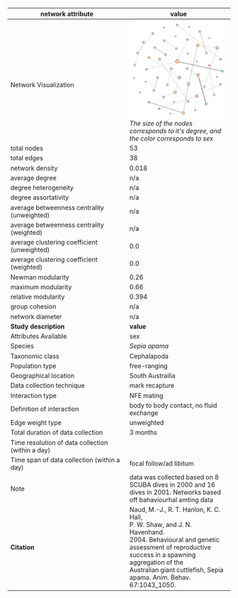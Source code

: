 network attribute|value
---|---
<img width=2000> Network Visualization | ![NetworkImage](/Networks/Visualizations/cuttlefish_naud_sexual_network.png) *The size of the nodes corresponds to it's degree, and the color corresponds to sex*
total nodes|53
total edges|38
network density|0.018
average degree|n/a
degree heterogeneity|n/a
degree assortativity|n/a
average betweenness centrality (unweighted)|n/a
average betweenness centrality (weighted)|n/a
average clustering coefficient (unweighted)|0.0
average clustering coefficient (weighted)|0.0
Newman modularity|0.26
maximum modularity|0.66
relative modularity|0.394
group cohesion|n/a
network diameter|n/a
**Study description**|**value**
Attributes Available|sex
Species|*Sepia apama*
Taxonomic class|Cephalapoda
Population type|free-ranging
Geographical location|South Austrailia
Data collection technique|mark recapture
Interaction type|NFE mating
Definition of interaction|body to body contact, no fluid exchange
Edge weight type|unweighted
Total duration of data collection|3 months
Time resolution of data collection (within a day)|
Time span of data collection (within a day)|focal follow/ad libitum
Note|data was collected based on 8 SCUBA dives in 2000 and 16 dives in 2001. Networks based off bahaviourhal amting data
**Citation** | Naud, M.-J., R. T. Hanlon, K. C. Hall, <br> P. W. Shaw, and J. N. Havenhand. <br> 2004. Behavioural and genetic assessment of reproductive <br> success in a spawning aggregation of the <br> Australian giant cuttlefish, Sepia apama. Anim. Behav. <br> 67:1043_1050.
